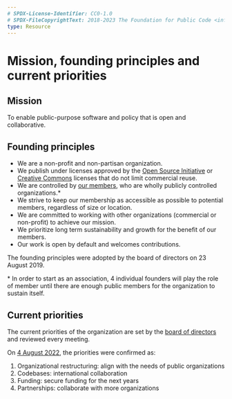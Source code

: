 ```yaml
---
# SPDX-License-Identifier: CC0-1.0
# SPDX-FileCopyrightText: 2018-2023 The Foundation for Public Code <info@publiccode.net>
type: Resource
---
```


# Mission, founding principles and current priorities

## Mission

To enable public-purpose software and policy that is open and collaborative.

## Founding principles

* We are a non-profit and non-partisan organization.
* We publish under licenses approved by the [Open Source Initiative](https://opensource.org/licenses) or [Creative Commons](https://creativecommons.org/licenses/) licenses that do not limit commercial reuse.
* We are controlled by [our members](members.md), who are wholly publicly controlled organizations.*
* We strive to keep our membership as accessible as possible to potential members, regardless of size or location.
* We are committed to working with other organizations (commercial or non-profit) to achieve our mission.
* We prioritize long term sustainability and growth for the benefit of our members.
* Our work is open by default and welcomes contributions.

The founding principles were adopted by the board of directors on 23 August 2019.

\* In order to start as an association, 4 individual founders will play the role of member until there are enough public members for the organization to sustain itself.

## Current priorities

The current priorities of the organization are set
by the [board of directors](governance-model.md)
and reviewed every meeting.

On [4 August 2022](board-of-directors-meetings/2022-08-04-minutes.md),
the priorities were confirmed as:

1. Organizational restructuring: align with the needs of public organizations
1. Codebases: international collaboration
1. Funding: secure funding for the next years
1. Partnerships: collaborate with more organizations
